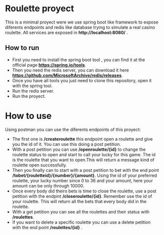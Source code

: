 # Roulette proyect

This is a minimal proyect were we use spring boot like framework to expose diferents endpoints and redis like database trying to simulate a real casino roulette. All services are exposed in **http://localhost:8080/** .

## How to run 
  - First you need to install the spring boot tool , you can find it at the official page **https://spring.io/tools**.
  - Then you need the redis server, you can download it here **https://github.com/MicrosoftArchive/redis/releases**.
  - Once you have all tools you just need to clone this repository, open it with the spring tool.
  - Run the redis server.
  - Run the proyect.

# How to use

Using postman you can use the diferents endpoints of this proyect:

  - The first one is **/createroulette** this endpoint open a roulette and give you the id of it. You can use this doing a post petition.
  - With a post petition you can use  **/openroulette/{id}** to change the roulette status to open and start to call your lucky for this game. The id is the roulette that you want to open.This will return a message kind of roulette open successfully.
  - Then you finally can to start with a post petition to bet with the end point **/tobet/{rouletteid}/{number}/{amount}**. Using the id of your preferred roulette, your lucky number since 0 to 36 and your amount, here your amount can be only through 10000.
  - Once every body did theirs bets is time to close the roulette, use a post petition with the endpint **/closeroulette/{id}**. Remember use the id of your roulette. This will return all the bets that every body did in the roulette.
  - With a get petition you can see all the roulettes and their status with **/roulettes**.
  - If you want to delete a specific roulette you can use a delete petition with the end point **/roulettes/{id}** .
  
